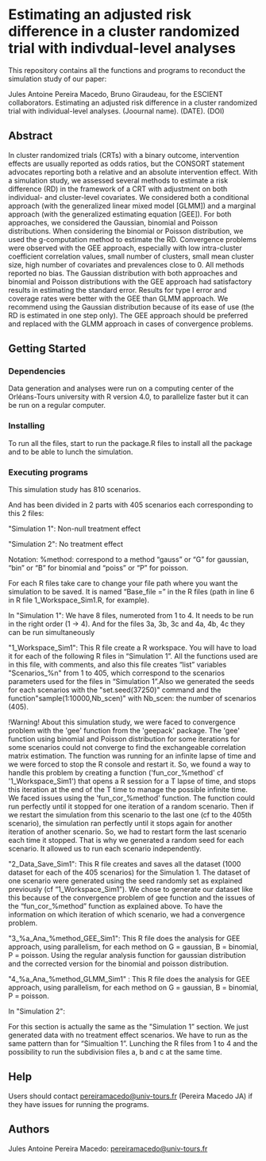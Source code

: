 # Estimating an adjusted risk difference in a cluster randomized trial with indivdual-level analyses
This repository contains all the functions and programs to reconduct the simulation study of our paper:

Jules Antoine Pereira Macedo, Bruno Giraudeau, for the ESCIENT collaborators. Estimating an adjusted risk difference in a cluster randomized trial with individual-level analyses. (Joournal name). (DATE). (DOI)

## Abstract
In cluster randomized trials (CRTs) with a binary outcome, intervention effects are usually reported as odds ratios, but the CONSORT statement advocates reporting both a relative and an absolute intervention effect. With a simulation study, we assessed several methods to estimate a risk difference (RD) in the framework of a CRT with adjustment on both individual- and cluster-level covariates. We considered both a conditional approach (with the generalized linear mixed model [GLMM]) and a marginal approach (with the generalized estimating equation [GEE]). For both approaches, we considered the Gaussian, binomial and Poisson distributions. When considering the binomial or Poisson distribution, we used the g-computation method to estimate the RD. Convergence problems were observed with the GEE approach, especially with low intra-cluster coefficient correlation values, small number of clusters, small mean cluster size, high number of covariates and prevalences close to 0. All methods reported no bias. The Gaussian distribution with both approaches and binomial and Poisson distributions with the GEE approach had satisfactory results in estimating the standard error. Results for type I error and coverage rates were better with the GEE than GLMM approach. We recommend using the Gaussian distribution because of its ease of use (the RD is estimated in one step only). The GEE approach should be preferred and replaced with the GLMM approach in cases of convergence problems.

## Getting Started
### Dependencies
Data generation and analyses were run on a computing center of the Orléans-Tours university with R version 4.0, to parallelize faster but it can be run on a regular computer.
### Installing
To run all the files, start to run the package.R files to install all the package and to be able to lunch the simulation.
### Executing programs
This simulation study has 810 scenarios.

And has been divided in 2 parts with 405 scenarios each corresponding to this 2 files: 

"Simulation 1": Non-null treatment effect

"Simulation 2": No treatment effect

Notation: %method: correspond to a method “gauss” or “G” for gaussian, “bin” or “B” for binomial and “poiss” or “P” for poisson.

For each R files take care to change your file path where you want the simulation to be saved. It is named “Base_file =” in the R files (path in line 6 in R file 1_Workspace_Sim1.R, for example).

In "Simulation 1":
We have 8 files, numeroted from 1 to 4. It needs to be run in the right order (1 → 4). And for the files 3a, 3b, 3c and 4a, 4b, 4c they can be run simultaneously

"1_Workspace_Sim1":
This R file create a R workspace. You will have to load it for each of the following R files in “Simulation 1”. All the functions used are in this file, with comments, and also this file creates “list” variables "Scenarios_%n" from 1 to 405,  which correspond to the scenarios parameters used for the files in “Simulation 1”.Also we generated the seeds for each scenarios with the "set.seed(37250)" command and the function"sample(1:10000,Nb_scen)" with Nb_scen: the number of scenarios (405).

!Warning! 
About this simulation study, we were faced to convergence problem with the 'gee' function from the 'geepack' package. The 'gee' function using binomial and Poisson distribution for some iterations for some scenarios could not converge to find the exchangeable correlation matrix estimation. The function was running for an infinite lapse of time and we were forced to stop the R console and restart it. So, we found a way to handle this problem by creating a function ('fun_cor_%method' cf '1_Workspace_Sim1') that opens a R session for a T lapse of time, and stops this iteration at the end of the T time to manage the possible infinite time.  We faced issues using the 'fun_cor_%method' function. The function could run perfectly until it stopped for one iteration of a random scenario. Then if we restart the simulation from this scenario to the last one (cf to the 405th scenario), the simulation ran perfectly until it stops again for another iteration of another scenario. So, we had to restart form the last scenario each time it stopped. That is why we generated a random seed for each scenario. It allowed us to run each scenario independently.

"2_Data_Save_Sim1":
This R file creates and saves all the dataset (1000 dataset for each of the 405 scenarios) for the Simulation 1.
The dataset of one scenario were generated using the seed randomly set as explained previously (cf “1_Workspace_Sim1”). We chose to generate our dataset like this because of the convergence problem of gee function and the issues of the “fun_cor_%method” function as explained above. To have the information on which iteration of which scenario, we had a convergence problem.
 
"3_%a_Ana_%method_GEE_Sim1":
This R file does the analysis for GEE approach, using parallelism, for each method on G = gaussian, B = binomial, P = poisson. Using the regular analysis function for gaussian distribution and the corrected version for the binomial and poisson distribution.

"4_%a_Ana_%method_GLMM_Sim1" :
This R file does the analysis for GEE approach, using parallelism, for each method on G = gaussian, B = binomial, P = poisson. 

In "Simulation 2":

For this section is actually the same as the "Simulation 1” section. We just generated data with no treatment effect scenarios. We have to run as the same pattern than for “Simualtion 1”. Lunching the R files from 1 to 4 and the possibility to run the subdivision files a, b and c at the same time.

## Help
Users should contact pereiramacedo@univ-tours.fr (Pereira Macedo JA) if they have issues for running the programs.
## Authors
Jules Antoine Pereira Macedo: pereiramacedo@univ-tours.fr
